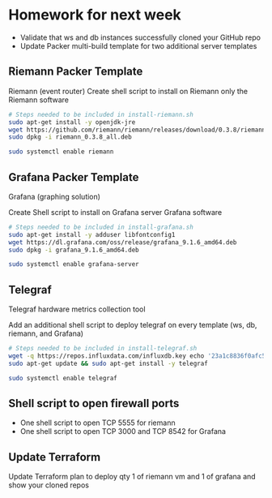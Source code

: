 # Homework for next week

* Validate that ws and db instances successfully cloned your GitHub repo
* Update Packer multi-build template for two additional server templates

## Riemann Packer Template

Riemann (event router)
Create shell script to install on Riemann only the Riemann software

```bash
# Steps needed to be included in install-riemann.sh 
sudo apt-get install -y openjdk-jre 
wget https://github.com/riemann/riemann/releases/download/0.3.8/riemann_0.3.8_all.deb
sudo dpkg -i riemann_0.3.8_all.deb
```

```bash
sudo systemctl enable riemann
```

## Grafana Packer Template

Grafana (graphing solution)

Create Shell script to install on Grafana server Grafana software

```bash
# Steps needed to be included in install-grafana.sh
sudo apt-get install -y adduser libfontconfig1
wget https://dl.grafana.com/oss/release/grafana_9.1.6_amd64.deb
sudo dpkg -i grafana_9.1.6_amd64.deb
```

```bash
sudo systemctl enable grafana-server
```

## Telegraf

Telegraf hardware metrics collection tool

Add an additional shell script to deploy telegraf on every template (ws, db, riemann, and Grafana)

```bash
# Steps needed to be included in install-telegraf.sh
wget -q https://repos.influxdata.com/influxdb.key echo '23a1c8836f0afc5ed24e0486339d7cc8f6790b83886c4c96995b88a061c5bb5d influxdb.key' | sha256sum -c && cat influxdb.key | gpg --dearmor | sudo tee /etc/apt/trusted.gpg.d/influxdb.gpg > /dev/null echo 'deb [signed-by=/etc/apt/trusted.gpg.d/influxdb.gpg] https://repos.influxdata.com/debian stable main' | sudo tee /etc/apt/sources.list.d/influxdata.list
sudo apt-get update && sudo apt-get install -y telegraf
```

```bash
sudo systemctl enable telegraf
```

## Shell script to open firewall ports

* One shell script to open TCP 5555 for riemann
* One shell script to open TCP 3000 and TCP 8542 for Grafana

## Update Terraform

Update Terraform plan to deploy qty 1 of riemann vm and 1 of grafana and show your cloned repos
